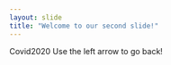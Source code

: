 ```yaml
---
layout: slide
title: "Welcome to our second slide!"
---
```

Covid2020
Use the left arrow to go back!
